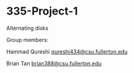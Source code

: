 # 335-Project-1
Alternating disks

Group members:

Hammad Qureshi qureshi434@csu.fullerton.edu

Brian Tan brian388@csu.fullerton.edu